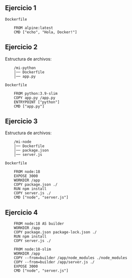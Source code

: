 ## Ejercicio 1

`Dockerfile`

        FROM alpine:latest
        CMD ["echo", "Hola, Docker!"]

## Ejercicio 2

Estructura de archivos:

        /mi-python
        │── Dockerfile
        │── app.py

`Dockerfile`

        FROM python:3.9-slim
        COPY app.py /app.py
        ENTRYPOINT ["python"]
        CMD ["app.py"]

## Ejercicio 3

Estructura de archivos:

        /mi-node
        │── Dockerfile
        │── package.json
        │── server.js

`Dockerfile`

        FROM node:18
        EXPOSE 3000
        WORKDIR /app
        COPY package.json ./
        RUN npm install
        COPY server.js ./
        CMD ["node", "server.js"]

## Ejercicio 4

        FROM node:18 AS builder
        WORKDIR /app
        COPY package.json package-lock.json ./
        RUN npm install
        COPY server.js ./

        FROM node:18-slim
        WORKDIR /app
        COPY --from=builder /app/node_modules ./node_modules
        COPY --from=builder /app/server.js ./
        EXPOSE 3000
        CMD ["node", "server.js"]

